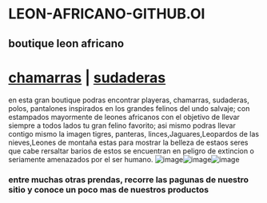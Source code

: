 # LEON-AFRICANO-GITHUB.OI   
 ## boutique leon africano   
# [chamarras](./chamarras.md) | [sudaderas](./sudaderas.md)   


 en esta gran boutique podras encontrar playeras, chamarras, sudaderas, polos, pantalones inspirados en los grandes felinos del undo salvaje; con estampados mayormente de leones africanos con el objetivo de llevar siempre a todos lados tu gran felino favorito; asi mismo podras llevar contigo mismo la imagen tigres, panteras, linces,Jaguares,Leopardos de las nieves,Leones de montaña estas para mostrar la belleza de estaos seres que cabe rersaltar barios de estos se encuentran en peligro de extincion o seriamente amenazados por el ser humano.
![image](https://user-images.githubusercontent.com/99847355/157764656-71ca6b01-2662-4ee9-9430-0bbcef814c78.png)![image](https://user-images.githubusercontent.com/99847355/157764694-54651462-d75e-4cca-b841-69a272b082d8.png)![image](https://user-images.githubusercontent.com/99847355/157764733-4cb925c5-a991-4b60-be19-4a2855356fc4.png)   

### entre muchas otras prendas, recorre las pagunas de nuestro sitio y conoce un poco mas de nuestros productos


